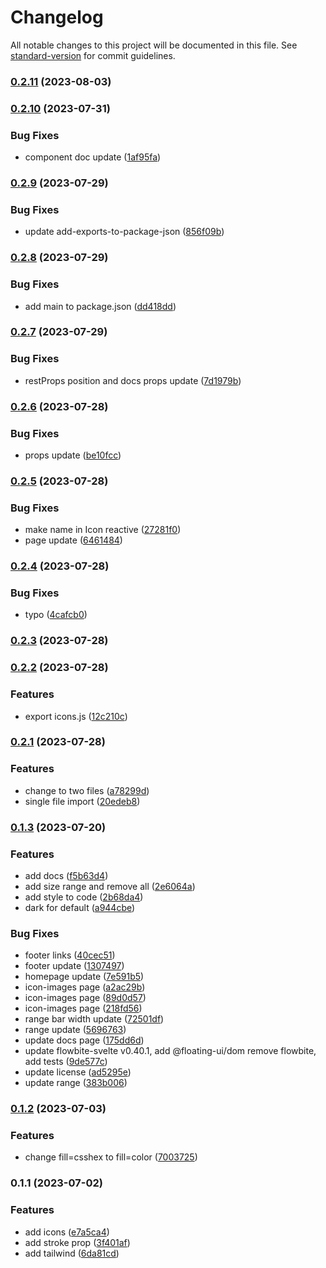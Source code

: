 # Changelog

All notable changes to this project will be documented in this file. See [standard-version](https://github.com/conventional-changelog/standard-version) for commit guidelines.

### [0.2.11](https://github.com/shinokada/svelte-evil-icons/compare/v0.2.10...v0.2.11) (2023-08-03)

### [0.2.10](https://github.com/shinokada/svelte-evil-icons/compare/v0.2.9...v0.2.10) (2023-07-31)

### Bug Fixes

- component doc update ([1af95fa](https://github.com/shinokada/svelte-evil-icons/commit/1af95fa6e669fc027ad39eb996ad36b370169ec4))

### [0.2.9](https://github.com/shinokada/svelte-evil-icons/compare/v0.2.8...v0.2.9) (2023-07-29)

### Bug Fixes

- update add-exports-to-package-json ([856f09b](https://github.com/shinokada/svelte-evil-icons/commit/856f09b5afb3a5ef211c2672d13c3a8677949898))

### [0.2.8](https://github.com/shinokada/svelte-evil-icons/compare/v0.2.7...v0.2.8) (2023-07-29)

### Bug Fixes

- add main to package.json ([dd418dd](https://github.com/shinokada/svelte-evil-icons/commit/dd418ddf35a011fbb4af3fa4e7c53b254c72aeb5))

### [0.2.7](https://github.com/shinokada/svelte-evil-icons/compare/v0.2.6...v0.2.7) (2023-07-29)

### Bug Fixes

- restProps position and docs props update ([7d1979b](https://github.com/shinokada/svelte-evil-icons/commit/7d1979b6405713b6011056f8152cc2832f058709))

### [0.2.6](https://github.com/shinokada/svelte-evil-icons/compare/v0.2.5...v0.2.6) (2023-07-28)

### Bug Fixes

- props update ([be10fcc](https://github.com/shinokada/svelte-evil-icons/commit/be10fcc72c29fa2033cb62167548e3101c216814))

### [0.2.5](https://github.com/shinokada/svelte-evil-icons/compare/v0.2.4...v0.2.5) (2023-07-28)

### Bug Fixes

- make name in Icon reactive ([27281f0](https://github.com/shinokada/svelte-evil-icons/commit/27281f0ec4573f8872c82b546bd3f2a9b3a775ce))
- page update ([6461484](https://github.com/shinokada/svelte-evil-icons/commit/6461484ff56d64ff2c09c17fb46cff5026096142))

### [0.2.4](https://github.com/shinokada/svelte-evil-icons/compare/v0.2.3...v0.2.4) (2023-07-28)

### Bug Fixes

- typo ([4cafcb0](https://github.com/shinokada/svelte-evil-icons/commit/4cafcb0a983d15d3c81dda35d83f6edc89ba40b6))

### [0.2.3](https://github.com/shinokada/svelte-evil-icons/compare/v0.2.2...v0.2.3) (2023-07-28)

### [0.2.2](https://github.com/shinokada/svelte-evil-icons/compare/v0.2.1...v0.2.2) (2023-07-28)

### Features

- export icons.js ([12c210c](https://github.com/shinokada/svelte-evil-icons/commit/12c210c5c8fe9f84dcbdc642fe8a95d07c1b2c7f))

### [0.2.1](https://github.com/shinokada/svelte-evil-icons/compare/v0.1.3...v0.2.1) (2023-07-28)

### Features

- change to two files ([a78299d](https://github.com/shinokada/svelte-evil-icons/commit/a78299dc3ae6bb2cd14dd79e1c64c82daa962247))
- single file import ([20edeb8](https://github.com/shinokada/svelte-evil-icons/commit/20edeb8251116b1eba73251b514a3f35934dfb62))

### [0.1.3](https://github.com/shinokada/svelte-evil-icons/compare/v0.1.2...v0.1.3) (2023-07-20)

### Features

- add docs ([f5b63d4](https://github.com/shinokada/svelte-evil-icons/commit/f5b63d47a420a4e7c0f3681ea425980787bfb25b))
- add size range and remove all ([2e6064a](https://github.com/shinokada/svelte-evil-icons/commit/2e6064a8d518a1f89ae79ff71e36f87cb7d756ba))
- add style to code ([2b68da4](https://github.com/shinokada/svelte-evil-icons/commit/2b68da4bd8366895c4019b206dc632f4b0198702))
- dark for default ([a944cbe](https://github.com/shinokada/svelte-evil-icons/commit/a944cbef0e1f63cfeca60a9afc7ef5e337264064))

### Bug Fixes

- footer links ([40cec51](https://github.com/shinokada/svelte-evil-icons/commit/40cec5170844d3ec897a56c1e362e3d427198576))
- footer update ([1307497](https://github.com/shinokada/svelte-evil-icons/commit/130749747078b582613bbeee15ae2ee7efa2aab3))
- homepage update ([7e591b5](https://github.com/shinokada/svelte-evil-icons/commit/7e591b59cb30c9f0b89ebf324752dc8a8a1043e0))
- icon-images page ([a2ac29b](https://github.com/shinokada/svelte-evil-icons/commit/a2ac29b352ebbc56d850d5cd34274a6803b0667c))
- icon-images page ([89d0d57](https://github.com/shinokada/svelte-evil-icons/commit/89d0d578bb83afa68039f2a1f08c481bce44c9dc))
- icon-images page ([218fd56](https://github.com/shinokada/svelte-evil-icons/commit/218fd56e8cc5619859bf14b19dc663be90f0858e))
- range bar width update ([72501df](https://github.com/shinokada/svelte-evil-icons/commit/72501df36d279d7aa40432baf8fa6f4a2a508935))
- range update ([5696763](https://github.com/shinokada/svelte-evil-icons/commit/56967631d76e1d546293d378b0dd610629466048))
- update docs page ([175dd6d](https://github.com/shinokada/svelte-evil-icons/commit/175dd6d5112e0ab6578e057f42c3c0d20073b78d))
- update flowbite-svelte v0.40.1, add @floating-ui/dom remove flowbite, add tests ([9de577c](https://github.com/shinokada/svelte-evil-icons/commit/9de577cc50a4d2219d53c6a9481b765a7d2a4866))
- update license ([ad5295e](https://github.com/shinokada/svelte-evil-icons/commit/ad5295e33176a210d90ca8297b28cdc7ea146527))
- update range ([383b006](https://github.com/shinokada/svelte-evil-icons/commit/383b006a3a4e50d0ca95f3e8661aaec4a0325810))

### [0.1.2](https://github.com/shinokada/svelte-evil-icons/compare/v0.1.1...v0.1.2) (2023-07-03)

### Features

- change fill=csshex to fill=color ([7003725](https://github.com/shinokada/svelte-evil-icons/commit/70037252f8ea4c1981a5964c15b12726d70e5a72))

### 0.1.1 (2023-07-02)

### Features

- add icons ([e7a5ca4](https://github.com/shinokada/svelte-evil-icons/commit/e7a5ca456dcdac179743f1d7fc978cdd56c06a30))
- add stroke prop ([3f401af](https://github.com/shinokada/svelte-evil-icons/commit/3f401af8ca2e646a71a0c1669982964ed796c1a5))
- add tailwind ([6da81cd](https://github.com/shinokada/svelte-evil-icons/commit/6da81cdfa5f49c6f8d91a26dbe3211b65b15a1d7))
